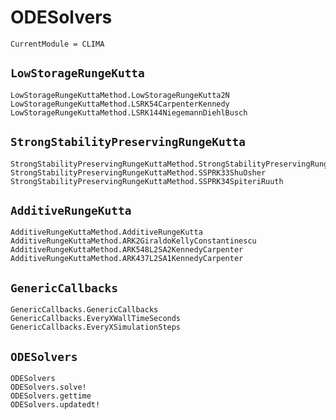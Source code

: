 # ODESolvers

```@meta
CurrentModule = CLIMA
```

## `LowStorageRungeKutta`

```@docs
LowStorageRungeKuttaMethod.LowStorageRungeKutta2N
LowStorageRungeKuttaMethod.LSRK54CarpenterKennedy
LowStorageRungeKuttaMethod.LSRK144NiegemannDiehlBusch
```

## `StrongStabilityPreservingRungeKutta`

```@docs
StrongStabilityPreservingRungeKuttaMethod.StrongStabilityPreservingRungeKutta
StrongStabilityPreservingRungeKuttaMethod.SSPRK33ShuOsher
StrongStabilityPreservingRungeKuttaMethod.SSPRK34SpiteriRuuth
```

## `AdditiveRungeKutta`

```@docs
AdditiveRungeKuttaMethod.AdditiveRungeKutta
AdditiveRungeKuttaMethod.ARK2GiraldoKellyConstantinescu
AdditiveRungeKuttaMethod.ARK548L2SA2KennedyCarpenter
AdditiveRungeKuttaMethod.ARK437L2SA1KennedyCarpenter
```

## `GenericCallbacks`

```@docs
GenericCallbacks.GenericCallbacks
GenericCallbacks.EveryXWallTimeSeconds
GenericCallbacks.EveryXSimulationSteps
```

## `ODESolvers`

```@docs
ODESolvers
ODESolvers.solve!
ODESolvers.gettime
ODESolvers.updatedt!
```
